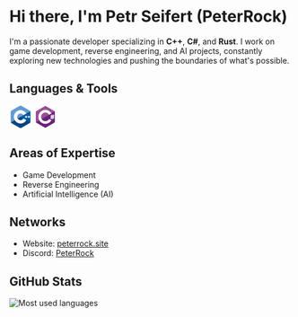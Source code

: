 # Hi there, I'm Petr Seifert (PeterRock)

I'm a passionate developer specializing in **C++**, **C#**, and **Rust**. I work on game development, reverse engineering, and AI projects, constantly exploring new technologies and pushing the boundaries of what's possible.

## Languages & Tools

<div align="left">
  <img src="https://raw.githubusercontent.com/devicons/devicon/master/icons/cplusplus/cplusplus-original.svg" alt="C++" width="40" height="40"/>
  <img src="https://raw.githubusercontent.com/devicons/devicon/master/icons/csharp/csharp-original.svg" alt="C#" width="40" height="40"/>
</div>

## Areas of Expertise

- Game Development
- Reverse Engineering
- Artificial Intelligence (AI)

## Networks

- Website: [peterrock.site](https://peterrock.dev)
- Discord: [PeterRock](https://discord.com/users/333647996162146304)

## GitHub Stats

![Most used languages](https://github-readme-stats.vercel.app/api/top-langs/?username=PetrSeifert&theme=dark&hide_border=false&include_all_commits=true&count_private=false&layout=compact)
